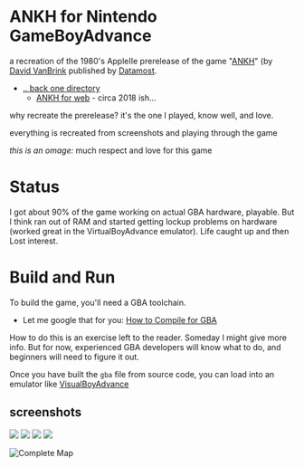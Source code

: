 # ANKH for Nintendo GameBoyAdvance

a recreation of the 1980's AppleIIe prerelease of the game "[ANKH](http://dvb.omino.com/dvb/software/ankh/index.html)" (by [David VanBrink](http://metareal.net/) published by [Datamost](https://en.wikipedia.org/wiki/Datamost).  

 * [.. back one directory](../../..) 
   * [ANKH for web](../Web) - circa 2018 ish...

why recreate the prerelease?  it's the one I played, know well, and love.

everything is recreated from screenshots and playing through the game

*this is an omage:*  much respect and love for this game

# Status
I got about 90% of the game working on actual GBA hardware, playable.  But I think ran out of RAM and started getting lockup problems on hardware (worked great in the VirtualBoyAdvance emulator).   Life caught up and then Lost interest.

# Build and Run

To build the game, you'll need a GBA toolchain.
 * Let me google that for you: [How to Compile for GBA](https://www.google.com/search?q=how+to+compile+for+GBA&oq=how+to+compile+for+GBA)

How to do this is an exercise left to the reader.  Someday I might give more info.  But for now, experienced GBA developers will know what to do, and beginners will need to figure it out.

Once you have built the `gba` file from source code, you can load into an emulator like [VisualBoyAdvance](https://www.google.com/search?q=visualboyadvance&oq=visualboyadvance)

## screenshots

![](../reference/screenshots/64rooms.an.adventure.in.the.metareal.world.png)
![](../reference/screenshots/room1x1.png)
![](../reference/screenshots/this.is.a.preliminary.version.png)
![](../reference/art/2767440-ankh_apple_ii_1_1.jpg)

![ [Complete Map](../reference/map/ankhmap.jpg) ](../reference/map/ankhmap-placement.gif)
